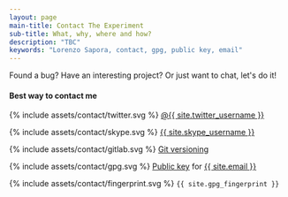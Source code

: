 ```yaml
---
layout: page
main-title: Contact The Experiment
sub-title: What, why, where and how?
description: "TBC"
keywords: "Lorenzo Sapora, contact, gpg, public key, email"
---
```


Found a bug? Have an interesting project? Or just want to chat, let's do it!

#### Best way to contact me

<p>{% include assets/contact/twitter.svg %} <a href="https://twitter.com/{{ site.twitter_username }}" title="Twitter">@{{ site.twitter_username }}</a></p>

<p>{% include assets/contact/skype.svg %} <a href="skype:{{ site.skype_username }}?chat" title="Skype">{{ site.skype_username }}</a></p>

<p>{% include assets/contact/gitlab.svg %} <a href="{{ site.url }}/git/" title="Gitlab">Git versioning</a></p>

<p>{% include assets/contact/gpg.svg %} <a href="{{ site.url }}{{ site.gpg_publickey }}" title="GPG Public key">Public key</a> for <a href="mailto:{{ site.email }}">{{ site.email }}</a></p>

<p>{% include assets/contact/fingerprint.svg %} <code>{{ site.gpg_fingerprint }}</code></p>

